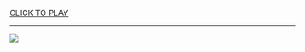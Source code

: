 
<a href="https://premium76.site?title=car_games_free_unblocked&ref=13M">CLICK TO PLAY</a></h3>
<hr>

<a href="https://premium76.site?title=car_games_free_unblocked&ref=13M"><img src="https://clearcache.store/games.png"></a>


